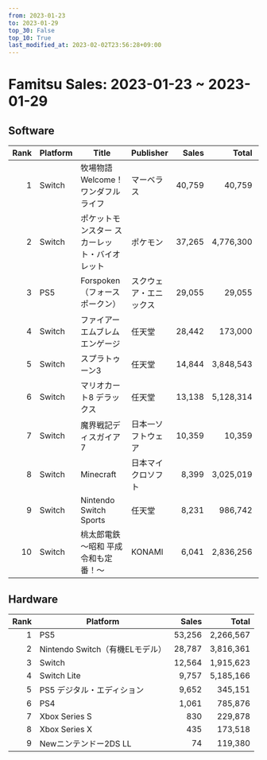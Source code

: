 ```yaml
---
from: 2023-01-23
to: 2023-01-29
top_30: False
top_10: True
last_modified_at: 2023-02-02T23:56:28+09:00
---
```

# Famitsu Sales: 2023-01-23 ~ 2023-01-29
## Software
| Rank | Platform | Title | Publisher | Sales | Total | Rate | New |
| -: | -- | -- | -- | -: | -: | -: | -- |
| 1 | Switch | 牧場物語 Welcome！ ワンダフルライフ | マーベラス | 40,759 | 40,759 |  | **New** |
| 2 | Switch | ポケットモンスター スカーレット・バイオレット | ポケモン | 37,265 | 4,776,300 |  |  |
| 3 | PS5 | Forspoken（フォースポークン） | スクウェア・エニックス | 29,055 | 29,055 |  | **New** |
| 4 | Switch | ファイアーエムブレム エンゲージ | 任天堂 | 28,442 | 173,000 |  |  |
| 5 | Switch | スプラトゥーン3 | 任天堂 | 14,844 | 3,848,543 |  |  |
| 6 | Switch | マリオカート8 デラックス | 任天堂 | 13,138 | 5,128,314 |  |  |
| 7 | Switch | 魔界戦記ディスガイア7 | 日本一ソフトウェア | 10,359 | 10,359 |  | **New** |
| 8 | Switch | Minecraft | 日本マイクロソフト | 8,399 | 3,025,019 |  |  |
| 9 | Switch | Nintendo Switch Sports | 任天堂 | 8,231 | 986,742 |  |  |
| 10 | Switch | 桃太郎電鉄 ～昭和 平成 令和も定番！～ | KONAMI | 6,041 | 2,836,256 |  |  |

## Hardware
| Rank | Platform | Sales | Total |
| -: | -- | -: | -: |
| 1 | PS5 | 53,256 | 2,266,567 |
| 2 | Nintendo Switch（有機ELモデル） | 28,787 | 3,816,361 |
| 3 | Switch | 12,564 | 1,915,623 |
| 4 | Switch Lite | 9,757 | 5,185,166 |
| 5 | PS5 デジタル・エディション | 9,652 | 345,151 |
| 6 | PS4 | 1,061 | 785,876 |
| 7 | Xbox Series S | 830 | 229,878 |
| 8 | Xbox Series X | 435 | 173,518 |
| 9 | Newニンテンドー2DS LL | 74 | 119,380 |